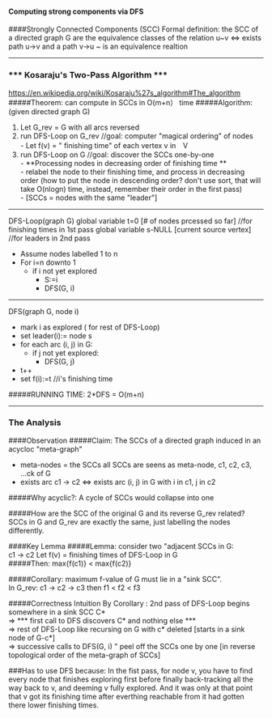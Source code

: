 #### Computing strong components via DFS
####Strongly Connected Components (SCC)
Formal definition: the SCC of a directed graph G are the equivalence classes of the relation u~v <=> exists path u->v and a path v->u
~ is an equivalence realtion

---
###    ***        Kosaraju's Two-Pass Algorithm    ***
https://en.wikipedia.org/wiki/Kosaraju%27s_algorithm#The_algorithm
#####Theorem: can compute in SCCs in O(m+n） time
#####Algorithm: (given directed graph G)
1. Let G_rev = G with all arcs reversed
2. run DFS-Loop on G_rev         //goal: computer "magical ordering" of nodes   
       - Let f(v) = " finishing time" of each vertex v in　V
3. run DFS-Loop on G              //goal: discover the SCCs one-by-one  
        - **Processing nodes in decreasing order of finishing time **     
        - relabel the node to their finishing time, and process in decreasing order (how to put the node in descending order?                     don't use sort, that will take O(nlogn) time, instead, remember their order in the first pass)  
        - [SCCs = nodes with the same "leader"] 
    
---
DFS-Loop(graph G)
global variable t=0
[# of nodes prcessed so far] //for finishing times in 1st pass
global variable s-NULL
[current source vertex]  //for leaders in 2nd pass
- Assume nodes labelled 1 to n
- For i=n downto 1
  - if i not yet explored
      - S:=i
      - DFS(G, i)
      
---      
DFS(graph G, node i)
- mark i as explored ( for rest of DFS-Loop)
- set leader(i):= node s
- for each arc (i, j) in G:
  - if j not yet explored:
      - DFS(G, j)
- t++
- set f(i):=t //i's finishing time


#####RUNNING TIME: 2*DFS = O(m+n)

---
### The Analysis   
####Observation
#####Claim:
The SCCs of a directed graph induced in an acycloc "meta-graph"
- meta-nodes = the SCCs            all SCCs are seens as meta-node,  c1, c2, c3, ...ck of G    
- exists arc c1 -> c2 <=> exists arc (i, j) in G with i in c1, j in c2  

#####Why acyclic?: 
    A cycle of SCCs would collapse into one

#####How are the SCC of the original G and its reverse G_rev related?
    SCCs in G and G_rev are exactly the same, just labelling the nodes differently.

####Key Lemma
#####Lemma:
    consider two "adjacent SCCs in G:  
    c1 -> c2
    Let f(v) = finishing times of DFS-Loop in G  
#####Then: max{f(c1)} < max{f(c2)}  

#####Corollary: maximum f-value of G must lie in a "sink SCC".   
     In G_rev: c1 -> c2 -> c3   then f1 < f2 < f3


#####Correctness Intuition
    By Corollary : 2nd pass of DFS-Loop begins somewhere in a sink SCC C*  
    =>  *** first call to DFS discovers C* and nothing else ***    
    => rest of DFS-Loop like recursing on G with c* deleted  [starts in a sink node of G-c*]  
    => successive calls to DFS(G, i) " peel off the SCCs one by one [in reverse topological order of the meta-graph of SCCs]

###Has to use DFS because:
    In the fist pass, for node v, you have to find every node that finishes exploring first 
    before finally back-tracking all the way back to v, and deeming v fully explored. 
    And it was only at that point that v got its finishing time after everthing reachable
    from it had gotten there lower finishing times.



